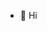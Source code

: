 - 👋 Hi


<!---
christophedacostasilva/christophedacostasilva is a ✨ special ✨ repository because its `README.md` (this file) appears on your GitHub profile.
You can click the Preview link to take a look at your changes.
--->
